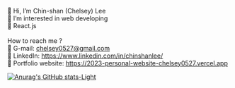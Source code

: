 👋 Hi, I’m Chin-shan (Chelsey) Lee <br>
👀 I’m interested in web developing <br>
🌱 React.js
<br>
<br>
How to reach me ? <br>
📩 G-mail: chelsey0527@gmail.com <br>
💼 LinkedIn: https://www.linkedin.com/in/chinshanlee/ <br>
🌟 Portfolio website: https://2023-personal-website-chelsey0527.vercel.app
                       
[![Anurag's GitHub stats-Light](https://github-readme-stats.vercel.app/api?username=chelsey0527&show_icons=true&theme=default#gh-light-mode-only)](https://github.com/anuraghazra/github-readme-stats#gh-light-mode-only)

